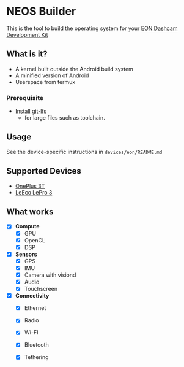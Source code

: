 NEOS Builder
======

This is the tool to build the operating system for your [EON Dashcam Development Kit](https://shop.comma.ai/products/eon-dashcam-devkit)

What is it?
------

* A kernel built outside the Android build system
* A minified version of Android
* Userspace from termux

### Prerequisite

* [Install git-lfs](https://github.com/git-lfs/git-lfs/wiki/Installation)
  * for large files such as toolchain.

Usage
------

See the device-specific instructions in `devices/eon/README.md`

Supported Devices
------
* [OnePlus 3T](https://www.oneplus.com/3t)
* [LeEco LePro 3](https://www.cnet.com/products/leeco-lepro-3/review/)

What works
-----
- [X] **Compute**
  - [X] GPU
  - [X] OpenCL
  - [X] DSP
- [X] **Sensors**
  - [X] GPS
  - [X] IMU
  - [X] Camera with visiond
  - [X] Audio
  - [X] Touchscreen
- [X] **Connectivity**
  - [X] Ethernet
  - [X] Radio
  - [X] Wi-FI
  - [X] Bluetooth
  - [X] Tethering

